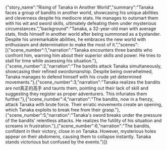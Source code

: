 {"story_name":"Rising of Tanaka in Another World","summary":"Tanaka faces a group of bandits in another world, showcasing his unique abilities and cleverness despite his mediocre stats. He manages to outsmart them with his wit and sword skills, ultimately defeating them under mysterious circumstances.","background":"Tanaka, a 32-year-old man with average stats, finds himself in another world after being summoned as a bystander. Despite his unremarkable abilities, he embraces the new world with enthusiasm and determination to make the most of it.","scenes":[{"scene_number":1,"narration":"Tanaka encounters three bandits who confront him, warning him about their superior skills and power. He tries to stall for time while assessing his situation."},{"scene_number":2,"narration":"The bandits attack Tanaka simultaneously, showcasing their refined swordsmanship. Despite being overwhelmed, Tanaka manages to defend himself with his crude yet determined movements."},{"scene_number":3,"narration":"Tanaka realizes the bandits are not真正的高手 and taunts them, pointing out their lack of skill and suggesting they register as proper adventurers. This infuriates them further."},{"scene_number":4,"narration":"The bandits, now in a frenzy, attack Tanaka with brute force. Their erratic movements create an opening, which Tanaka exploits to break free from their grasp."},{"scene_number":5,"narration":"Tanaka's sword breaks under the pressure of the bandits' relentless attacks. He realizes the futility of his situation and screams in frustration."},{"scene_number":6,"narration":"The bandits, confident in their victory, close in on Tanaka. However, mysterious holes appear on their abdomens, causing them to collapse instantly. Tanaka stands victorious but confused by the events."}]}